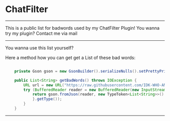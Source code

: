 # ChatFilter

---

This is a public list for badwords used by my ChatFilter Plugin!
You wanna try my plugin? Contact me via mail

---

You wanna use this list yourself?

Here a method how you can get get a List of these bad words:


```java

    private Gson gson = new GsonBuilder().serializeNulls().setPrettyPrinting().create();

    public List<String> getBadWords() throws IOException {
        URL url = new URL("https://raw.githubusercontent.com/IDK-WHO-AM-I/ChatFilter/master/words.json");
        try (BufferedReader reader = new BufferedReader(new InputStreamReader(url.openStream()))) {
            return gson.fromJson(reader, new TypeToken<List<String>>() {
            }.getType());
        }
    }
  ```
  ---
